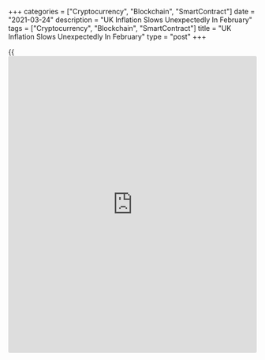+++
categories = ["Cryptocurrency", "Blockchain", "SmartContract"]
date = "2021-03-24"
description = "UK Inflation Slows Unexpectedly In February"
tags = ["Cryptocurrency", "Blockchain", "SmartContract"]
title = "UK Inflation Slows Unexpectedly In February"
type = "post"
+++

{{<iframe id="large-banner" src="https://www.bounty.group/#slide=1.0" width="100%" height="600" scrolling="no" style="border: 0px solid rgb(216, 221, 230); border-radius: 3px;">}}

UK consumer price inflation slowed unexpectedly in February, figures
from the Office for National Statistics revealed on Wednesday.

Consumer price inflation eased to 0.4 percent from 0.7 percent in
January. The rate was forecast to rise to 0.8 percent.

Month-on-month, consumer prices edged up 0.1 percent, in contrast to
January's 0.2 percent fall. This was weaker than the economists'
forecast of 0.5 percent.

Excluding energy, food, alcoholic beverages and tobacco, core inflation
eased to 0.9 percent in February from 1.4 percent in January.

Another report from ONS showed that output prices increased for the
second month in a row and was the highest annual rate since August 2019.
The annual rate came in at 0.9 percent versus +0.1 percent in January.

Month-on-month, output prices grew 0.6 percent, faster than the 0.8
percent rise in January.

At the same time, input price inflation accelerated to 2.6 percent, in
line with expectations, from 1.6 percent in January.

On month, prices grew 0.6 percent after climbing 1 percent a month ago.
Prices were expected to gain 0.7 percent.

For comments and feedback [contact](https://www.playgroundfx.com/contact/): editorial@rtt[news](https://www.letsplayfx.com/blog/forex-news-website/).com

[Economic News][1]

 **What parts of the world are seeing the best (and worst) economic
performances lately? Click[here][2] to check out our [Econ Scorecard][2]
and find out! See up-to-the-moment [ranking](https://www.playgroundfx.com/blog/crypto-exchange-ranking/)s for the best and worst
performers in [GDP][2], [unemployment rate][3], [inflation][4] and much
more.**

   1. www.rtt[news](https://www.letsplayfx.com/blog/forex-news-website/).com/Content/EconomicNews.aspx
   2. www.rtt[news](https://www.letsplayfx.com/blog/forex-news-website/).com/economic-scorecard/world-rank/GDP/highest-performance.aspx
   3. www.rtt[news](https://www.letsplayfx.com/blog/forex-news-website/).com/economic-scorecard/world-rank/unemployment-rate/lowest-performance.aspx
   4. www.rtt[news](https://www.letsplayfx.com/blog/forex-news-website/).com/economic-scorecard/world-rank/CPI/highest-performance.aspx